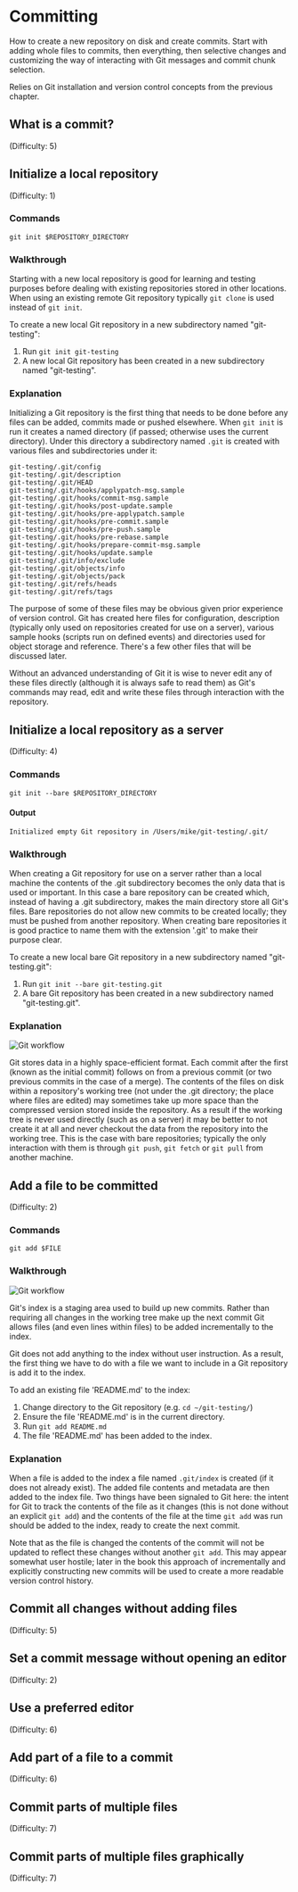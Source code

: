 # Committing
How to create a new repository on disk and create commits. Start with adding whole files to commits, then everything, then selective changes and customizing the way of interacting with Git messages and commit chunk selection.

Relies on Git installation and version control concepts from the previous chapter.

## What is a commit?
(Difficulty: 5)

## Initialize a local repository
(Difficulty: 1)

### Commands
`git init $REPOSITORY_DIRECTORY`

### Walkthrough
Starting with a new local repository is good for learning and testing purposes before dealing with existing repositories stored in other locations. When using an existing remote Git repository typically `git clone` is used instead of `git init`.

To create a new local Git repository in a new subdirectory named "git-testing":

1. Run `git init git-testing`
2. A new local Git repository has been created in a new subdirectory named "git-testing".

### Explanation
Initializing a Git repository is the first thing that needs to be done before any files can be added, commits made or pushed elsewhere. When `git init` is run it creates a named directory (if passed; otherwise uses the current directory). Under this directory a subdirectory named `.git` is created with various files and subdirectories under it:

```
git-testing/.git/config
git-testing/.git/description
git-testing/.git/HEAD
git-testing/.git/hooks/applypatch-msg.sample
git-testing/.git/hooks/commit-msg.sample
git-testing/.git/hooks/post-update.sample
git-testing/.git/hooks/pre-applypatch.sample
git-testing/.git/hooks/pre-commit.sample
git-testing/.git/hooks/pre-push.sample
git-testing/.git/hooks/pre-rebase.sample
git-testing/.git/hooks/prepare-commit-msg.sample
git-testing/.git/hooks/update.sample
git-testing/.git/info/exclude
git-testing/.git/objects/info
git-testing/.git/objects/pack
git-testing/.git/refs/heads
git-testing/.git/refs/tags
```

The purpose of some of these files may be obvious given prior experience of version control. Git has created here files for configuration, description (typically only used on repositories created for use on a server), various sample hooks (scripts run on defined events) and directories used for object storage and reference. There's a few other files that will be discussed later.

Without an advanced understanding of Git it is wise to never edit any of these files directly (although it is always safe to read them) as Git's commands may read, edit and write these files through interaction with the repository.

## Initialize a local repository as a server
(Difficulty: 4)

### Commands
`git init --bare $REPOSITORY_DIRECTORY`

#### Output
`Initialized empty Git repository in /Users/mike/git-testing/.git/`

### Walkthrough
When creating a Git repository for use on a server rather than a local machine the contents of the .git subdirectory becomes the only data that is used or important. In this case a bare repository can be created which, instead of having a .git subdirectory, makes the main directory store all Git's files. Bare repositories do not allow new commits to be created locally; they must be pushed from another repository. When creating bare repositories it is good practice to name them with the extension '.git' to make their purpose clear.

To create a new local bare Git repository in a new subdirectory named "git-testing.git":

1. Run `git init --bare git-testing.git`
2. A bare Git repository has been created in a new subdirectory named "git-testing.git".

### Explanation
![Git workflow](diagrams/workflow.png)

Git stores data in a highly space-efficient format. Each commit after the first (known as the initial commit) follows on from a previous commit (or two previous commits in the case of a merge). The contents of the files on disk within a repository's working tree (not under the .git directory; the place where files are edited) may sometimes take up more space than the compressed version stored inside the repository. As a result if the working tree is never used directly (such as on a server) it may be better to not create it at all and never checkout the data from the repository into the working tree. This is the case with bare repositories; typically the only interaction with them is through `git push`, `git fetch` or `git pull` from another machine.

## Add a file to be committed
(Difficulty: 2)

### Commands
`git add $FILE`

### Walkthrough
![Git workflow](diagrams/workflow.png)

Git's index is a staging area used to build up new commits. Rather than requiring all changes in the working tree make up the next commit Git allows files (and even lines within files) to be added incrementally to the index.

Git does not add anything to the index without user instruction. As a result, the first thing we have to do with a file we want to include in a Git repository is add it to the index.

To add an existing file 'README.md' to the index:

1. Change directory to the Git repository (e.g. `cd ~/git-testing/`)
2. Ensure the file 'README.md' is in the current directory.
2. Run `git add README.md`
3. The file 'README.md' has been added to the index.

### Explanation
When a file is added to the index a file named `.git/index` is created (if it does not already exist). The added file contents and metadata are then added to the index file. Two things have been signaled to Git here: the intent for Git to track the contents of the file as it changes (this is not done without an explicit `git add`) and the contents of the file at the time `git add` was run should be added to the index, ready to create the next commit.

Note that as the file is changed the contents of the commit will not be updated to reflect these changes without another `git add`. This may appear somewhat user hostile; later in the book this approach of incrementally and explicitly constructing new commits will be used to create a more readable version control history.

## Commit all changes without adding files
(Difficulty: 5)

## Set a commit message without opening an editor
(Difficulty: 2)

## Use a preferred editor
(Difficulty: 6)

## Add part of a file to a commit
(Difficulty: 6)

## Commit parts of multiple files
(Difficulty: 7)

## Commit parts of multiple files graphically
(Difficulty: 7)
